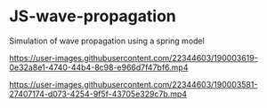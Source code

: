 # JS-wave-propagation
Simulation of wave propagation using a spring model 


https://user-images.githubusercontent.com/22344603/190003619-0e32a8e1-4740-44b4-8c98-e966d7f47bf6.mp4



https://user-images.githubusercontent.com/22344603/190003581-27407174-d073-4254-9f5f-43705e329c7b.mp4

